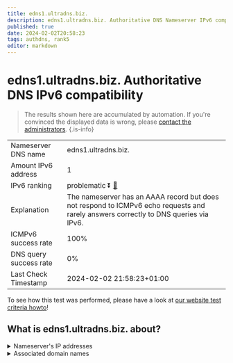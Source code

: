 ```yaml
---
title: edns1.ultradns.biz.
description: edns1.ultradns.biz. Authoritative DNS Nameserver IPv6 compatibility
published: true
date: 2024-02-02T20:58:23
tags: authdns, rank5
editor: markdown
---
```


# edns1.ultradns.biz. Authoritative DNS IPv6 compatibility

> The results shown here are accumulated by automation. If you're convinced the displayed data is wrong, please [contact the administrators](/howto/chat). 
{.is-info}




|   |   |
| - | - |
| Nameserver DNS name | edns1.ultradns.biz.
| Amount IPv6 address | 1
| IPv6 ranking | problematic :arrow_double_down: [🔗](/howto/ranking) |
| Explanation | The nameserver has an AAAA record but does not respond to ICMPv6 echo requests and rarely answers correctly to DNS queries via IPv6. |
| ICMPv6 success rate | 100%|
| DNS query success rate | 0% |
| Last Check Timestamp | 2024-02-02 21:58:23+01:00 |

To see how this test was performed, please have a look at [our website test criteria howto](/howto/testcriteria/authdns)!


## What is edns1.ultradns.biz. about?




<details>
<summary>Nameserver's IP addresses</summary>

2610:a1:1015::201

</details>



<details>
<summary>Associated domain names</summary>

www.wellsfargo.com

</details>

